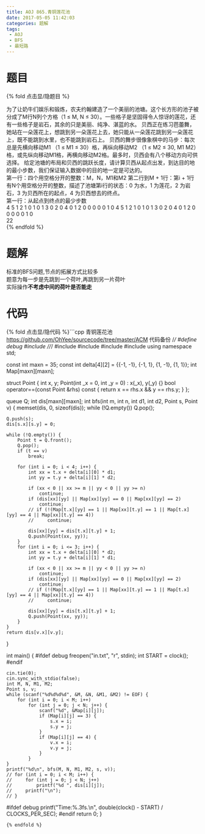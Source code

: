 ```yaml
---
title: AOJ 865.青铜莲花池
date: 2017-05-05 11:42:03
categories: 题解
tags:
 - AOJ
 - BFS
 - 最短路
---
```


# 题目

{% fold 点击显/隐题目 %}
<div class="oj"><div class="part" title="Description">
为了让奶牛们娱乐和锻炼，农夫约翰建造了一个美丽的池塘。这个长方形的池子被分成了M行N列个方格（1 ≤ M, N ≤ 30）。一些格子是坚固得令人惊讶的莲花，还有一些格子是岩石，其余的只是美丽、纯净、湛蓝的水。
贝西正在练习芭蕾舞，她站在一朵莲花上，想跳到另一朵莲花上去，她只能从一朵莲花跳到另一朵莲花上，既不能跳到水里，也不能跳到岩石上。
贝西的舞步很像象棋中的马步：每次总是先横向移动M1 （1 ≤ M1 ≤ 30）格，再纵向移动M2 （1 ≤ M2 ≤ 30, M1 M2）格，或先纵向移动M1格，再横向移动M2格。最多时，贝西会有八个移动方向可供选择。
给定池塘的布局和贝西的跳跃长度，请计算贝西从起点出发，到达目的地的最小步数，我们保证输入数据中的目的地一定是可达的。

</div><div class="part" title="Input">
第一行：四个用空格分开的整数：M，N，M1和M2
第二行到M + 1行：第i + 1行有N个用空格分开的整数，描述了池塘第i行的状态：0 为水，1 为莲花，2 为岩石，3 为贝西所在的起点，4 为贝西想去的终点。

</div><div class="part" title="Output">
第一行：从起点到终点的最少步数

</div><div class="samp"><div class="clear"></div><div class="input part" title="Sample Input">
4 5 1 2 
1 0 1 0 1 
3 0 2 0 4 
0 1 2 0 0 
0 0 0 1 0 4 5 1 2 
1 0 1 0 1 
3 0 2 0 4 
0 1 2 0 0 
0 0 0 1 0

</div><div class="output part" title="Sample Output">
22

</div><div class="clear"></div></div></div>
{% endfold %}

<!--more-->
# 题解
标准的BFS问题,节点的拓展方式比较多  
题意为每一步是先跳到一个荷叶,再跳到另一片荷叶  
实际操作**不考虑中间的荷叶是否能走**


# 代码
{% fold 点击显/隐代码 %}```cpp 青铜莲花池 https://github.com/OhYee/sourcecode/tree/master/ACM 代码备份
/*/
#define debug
#include <ctime>
//*/
#include <cstdio>
#include <cstring>
#include <iostream>
#include <queue>
using namespace std;

const int maxn = 35;
const int delta[4][2] = {{-1, -1}, {-1, 1}, {1, -1}, {1, 1}};
int Map[maxn][maxn];

struct Point {
    int x, y;
    Point(int _x = 0, int _y = 0) : x(_x), y(_y) {}
    bool operator==(const Point &rhs) const { return x == rhs.x && y == rhs.y; }
};

queue<Point> Q;
int dis[maxn][maxn];
int bfs(int m, int n, int d1, int d2, Point s, Point v) {
    memset(dis, 0, sizeof(dis));
    while (!Q.empty())
        Q.pop();

    Q.push(s);
    dis[s.x][s.y] = 0;

    while (!Q.empty()) {
        Point t = Q.front();
        Q.pop();
        if (t == v)
            break;

        for (int i = 0; i < 4; i++) {
            int xx = t.x + delta[i][0] * d1;
            int yy = t.y + delta[i][1] * d2;

            if (xx < 0 || xx >= m || yy < 0 || yy >= n)
                continue;
            if (dis[xx][yy] || Map[xx][yy] == 0 || Map[xx][yy] == 2)
                continue;
            // if (!(Map[t.x][yy] == 1 || Map[xx][t.y] == 1 || Map[t.x][yy] == 4 || Map[xx][t.y] == 4))
            //     continue;

            dis[xx][yy] = dis[t.x][t.y] + 1;
            Q.push(Point(xx, yy));
        }
        for (int i = 0; i <= 3; i++) {
            int xx = t.x + delta[i][0] * d2;
            int yy = t.y + delta[i][1] * d1;

            if (xx < 0 || xx >= m || yy < 0 || yy >= n)
                continue;
            if (dis[xx][yy] || Map[xx][yy] == 0 || Map[xx][yy] == 2)
                continue;
            // if (!(Map[t.x][yy] == 1 || Map[xx][t.y] == 1 || Map[t.x][yy] == 4 || Map[xx][t.y] == 4))
            //     continue;

            dis[xx][yy] = dis[t.x][t.y] + 1;
            Q.push(Point(xx, yy));
        }
    }
    return dis[v.x][v.y];
}

int main() {
#ifdef debug
    freopen("in.txt", "r", stdin);
    int START = clock();
#endif

    cin.tie(0);
    cin.sync_with_stdio(false);
    int M, N, M1, M2;
    Point s, v;
    while (scanf("%d%d%d%d", &M, &N, &M1, &M2) != EOF) {
        for (int i = 0; i < M; i++)
            for (int j = 0; j < N; j++) {
                scanf("%d", &Map[i][j]);
                if (Map[i][j] == 3) {
                    s.x = i;
                    s.y = j;
                }
                if (Map[i][j] == 4) {
                    v.x = i;
                    v.y = j;
                }
            }
    }
    printf("%d\n", bfs(M, N, M1, M2, s, v));
    // for (int i = 0; i < M; i++) {
    //     for (int j = 0; j < N; j++)
    //         printf("%d ", dis[i][j]);
    //     printf("\n");
    // }
#ifdef debug
    printf("Time:%.3fs.\n", double(clock() - START) / CLOCKS_PER_SEC);
#endif
    return 0;
}
```
{% endfold %}